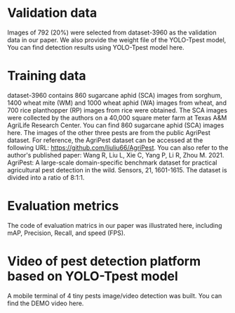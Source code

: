 # Validation data
Images of 792 (20%) were selected from dataset-3960 as the validation data in our paper. We also provide the weight file of the YOLO-Tpest model, You can find detection results using YOLO-Tpest model here.

# Training data
dataset-3960 contains 860 sugarcane aphid (SCA) images from sorghum, 1400 wheat mite (WM) and 1000 wheat aphid (WA) images from wheat, and 700 rice planthopper (RP) images from rice were obtained.
The SCA images were collected by the authors on a 40,000 square meter farm at Texas A&M AgriLife Research Center. You can find 860 sugarcane aphid (SCA) images here.
The images of the other three pests are from the public AgriPest dataset. For reference, the AgriPest dataset can be accessed at the following URL: https://github.com/liuliu66/AgriPest. You can also refer to the author's published paper: Wang R, Liu L, Xie C, Yang P, Li R, Zhou M. 2021. AgriPest: A large-scale domain-specific benchmark dataset for practical agricultural pest detection in the wild. Sensors, 21, 1601-1615.
The dataset is divided into a ratio of 8:1:1.

# Evaluation metrics
The code of evaluation matrics in our paper was illustrated here, including mAP, Precision, Recall, and speed (FPS).

# Video of pest detection platform based on YOLO-Tpest model
A mobile terminal of 4 tiny pests image/video detection was built. You can find the DEMO video here.

